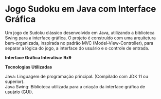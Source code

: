 # Jogo Sudoku em Java com Interface Gráfica
 Um jogo de Sudoku clássico desenvolvido em Java, utilizando a biblioteca Swing para a interface gráfica. O projeto é construído com uma arquitetura bem-organizada, inspirada no padrão MVC (Model-View-Controller), para separar a lógica do jogo, a interface do usuário e o controle de entrada.

**Interface Gráfica Interativa: 9x9</p>**

**Tecnologias Utilizadas</p>**
Java: Linguagem de programação principal. (Compilado com JDK 11 ou superior).</br>
Java Swing: Biblioteca utilizada para a criação da interface gráfica de usuário (GUI).
